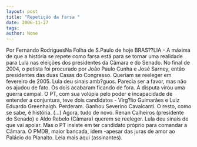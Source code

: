 ```yaml
---
layout: post
title: "Repetição da farsa "
date: 2006-11-27
tags: 
author: None
---
```

Por Fernando RodriguesNa Folha de S.Paulo de hoje
BRAS??LIA - A máxima de que a história se repete como farsa está para se tornar uma realidade para Lula nas eleições dos presidentes da Câmara e do Senado. 
No final de 2004, o petista foi procurado por João Paulo Cunha e José Sarney, então presidentes das duas Casas do Congresso. Queriam se reeleger em fevereiro de 2005.
Lula deu sinais amb?guos. Parecia ser a favor, mas não os ajudou de fato. Os dois acabaram ficando de fora. A disputa virou uma guerra campal. O PT, com sua volúpia pelo poder e incapacidade de entender a conjuntura, teve dois candidatos - Virg?lio Guimarães e Luiz Eduardo Greenhalgh. Perderam. Ganhou Severino Cavalcanti. O resto, como se sabe, é história.
(...) Agora, tudo de novo. Renan Calheiros (presidente do Senado) e Aldo Rebelo (Câmara) querem se reeleger. Lula deu sinais de que vai apoiar. Mas o PT insiste em ter candidato próprio para comandar a Câmara. O PMDB, maior bancada, idem -apesar das juras de amor ao Palácio do Planalto.
Leia mais aqui (assinantes). 